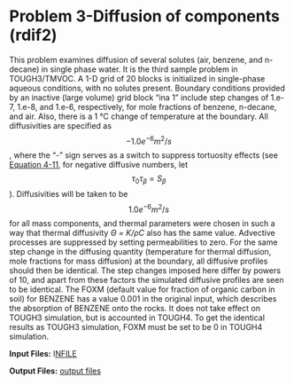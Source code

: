 # Problem 3-Diffusion of components (rdif2)

This problem examines diffusion of several solutes (air, benzene, and n-decane) in single phase water. It is the third sample problem in TOUGH3/TMVOC. A 1-D grid of 20 blocks is initialized in single-phase aqueous conditions, with no solutes present. Boundary conditions provided by an inactive (large volume) grid block “ina 1” include step changes of 1.e-7, 1.e-8, and 1.e-6, respectively, for mole fractions of benzene, n-decane, and air. Also, there is a 1 °C change of temperature at the boundary. All diffusivities are specified as $$-1.0e^{-6}m^2/s$$, where the “-” sign serves as a switch to suppress tortuosity effects (see [Equation 4-11](../../governing-equations/flux-terms.md), for negative diffusive numbers, let $$\tau_0 \tau_\beta=S_\beta$$ ).  Diffusivities will be taken to be $$1.0e^{-6}m^2/s$$ for all mass components, and thermal parameters were chosen in such a way that thermal diffusivity _Θ = K/ρC_ also has the same value. Advective processes are suppressed by setting permeabilities to zero. For the same step change in the diffusing quantity (temperature for thermal diffusion, mole fractions for mass diffusion) at the boundary, all diffusive profiles should then be identical. The step changes imposed here differ by powers of 10, and apart from these factors the simulated diffusive profiles are seen to be identical. The FOXM (default value for fraction of organic carbon in soil) for BENZENE has a value 0.001 in the original input, which describes the absorption of BENZENE onto the rocks. It does not take effect on TOUGH3 simulation, but is accounted in TOUGH4.  To get the identical results as TOUGH3 simulation, FOXM  must be set to be 0 in TOUGH4 simulation.

**Input Files:**                 I[NFILE](https://drive.google.com/file/d/1OFV1A42FZnjqdHAwMIl3ZHPGYllMAfwC/view?usp=sharing)

**Output Files:**            [output files](https://drive.google.com/file/d/1C25\_Smqi4qKzeMDkHWCjwpdKa1CSISTq/view?usp=sharing)
